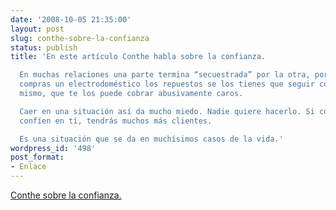 ```yaml
---
date: '2008-10-05 21:35:00'
layout: post
slug: conthe-sobre-la-confianza
status: publish
title: 'En este artículo Conthe habla sobre la confianza.

  En muchas relaciones una parte termina “secuestrada” por la otra, por ejemplo si
  compras un electrodoméstico los repuestos se los tienes que seguir comprando al
  mismo, que te los puede cobrar abusivamente caros.

  Caer en una situación así da mucho miedo. Nadie quiere hacerlo. Si consigues que
  confíen en tí, tendrás muchos más clientes.

  Es una situación que se da en muchísimos casos de la vida.'
wordpress_id: '498'
post_format:
- Enlace
---
```


[Conthe sobre la confianza.](http://app2.expansion.com/blogs/web/conthe.html?opcion=1&codPost=50715)
